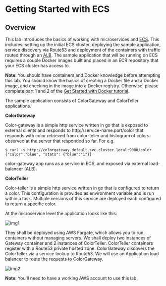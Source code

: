

# Getting Started with ECS

## Overview

This lab introduces the basics of working with microservices and [ECS](https://aws.amazon.com/ecs/). This includes: setting up the initial ECS cluster, deploying the sample application, service discovery via Route53 and deployment of the containers with traffic routed through an [ALB](https://aws.amazon.com/elasticloadbalancing/applicationloadbalancer/). The sample application that will be running on ECS requires a couple Docker images built and placed in an ECR repository that your ECS cluster has access to.

**Note**: You should have containers and Docker knowledge before attempting this lab. You should know the basics of creating a Docker file and a Docker image, and checking in the image into a Docker registry. Otherwise, please complete part 1 and 2 of the [Get Started with Docker tutorial](https://docs.docker.com/get-started/).

The sample application consists of ColorGateway and ColorTeller applications. 

**ColorGateway**

Color-gateway is a simple http service written in go that is exposed to external clients and responds to http://service-name:port/color that responds with color retrieved from color-teller and histogram of colors observed at the server that responded so far. For e.g.

```
$ curl -s http://colorgateway.default.svc.cluster.local:9080/color
{"color":"blue", "stats": {"blue":"1"}}
```

color-gateway app runs as a service in ECS, and exposed via external load-balancer (ALB). 

**ColorTeller**

Color-teller is a simple http service written in go that is configured to return a color. This configuration is provided as environment variable and is run within a task. Multiple versions of this service are deployed each configured to return a specific color.

At the microservice level the application looks like this:

![img1]

[img1]:https://github.com/tohwsw/aws-ecs-workshop/blob/master/Lab1-Getting-Started-with-ECS/img/microservicesapp.png

They shall be deployed using AWS Fargate, which allows you to run containers without managing servers. We shall deploy two instances of Gateway container and 2 instances of ColorTeller. ColorTeller containers register with a Route53 private hosted zone. ColorGateway discovers the ColorTeller via a service lookup to Route53. We will use an Application load balancer to route the requests to ColorGateway.

![img2]

[img2]:https://github.com/tohwsw/aws-ecs-workshop/blob/master/Lab2-Getting-Started-with-ECS/img/1-lab-architecture.png

**Note**: 
You'll need to have a working AWS account to use this lab.

